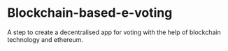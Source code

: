 # Blockchain-based-e-voting
A step to create a decentralised app for voting with the help of blockchain technology and ethereum. 
